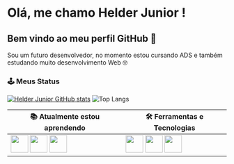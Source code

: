 # Olá, me chamo Helder Junior ! 
## Bem vindo ao meu perfil GitHub 👋
Sou um futuro desenvolvedor, no momento estou cursando ADS e também estudando muito desenvolvimento Web 🤓

### 🕹️ Meus Status

[![Helder Junior GitHub stats](https://github-readme-stats.vercel.app/api?username=helderjuniores)](https://github.com/helderjuniores/github-readme-stats)
![Top Langs](https://github-readme-stats.vercel.app/api/top-langs/?username=helderjuniores&langs_count=8)


| 📚 Atualmente estou aprendendo | 🛠️ Ferramentas e Tecnologias |
|----------------------------|---------------------------|
| <a href= "https://developer.mozilla.org/pt-BR/docs/Web/HTML" target="_blank"><img src="https://cdn.jsdelivr.net/gh/devicons/devicon/icons/html5/html5-original.svg" width="40"/></a> <a href= "https://developer.mozilla.org/pt-BR/docs/Web/CSS" target="_blank"><img src="https://cdn.jsdelivr.net/gh/devicons/devicon/icons/css3/css3-original.svg" width="40"/></a> <a href= "https://developer.mozilla.org/pt-BR/docs/Web/JavaScript" target="_blank"><img src="https://cdn.jsdelivr.net/gh/devicons/devicon/icons/javascript/javascript-original.svg" width="40"/></a> | <a href= "https://www.fedoraproject.org/" target="_blank"><img src="https://cdn.jsdelivr.net/gh/devicons/devicon/icons/fedora/fedora-plain.svg" width="40"/></a> <img src="https://cdn.jsdelivr.net/gh/devicons/devicon/icons/git/git-original.svg" width="40"/> <img src="https://cdn.jsdelivr.net/gh/devicons/devicon/icons/vscode/vscode-original.svg" width="40"/> |

<!--
### 📫 Como entrar em contato comigo

<div>
<img src="https://img.shields.io/badge/Microsoft_Outlook-0078D4?style=for-the-badge&logo=microsoft-outlook&logoColor=white" />
<img src="https://img.shields.io/badge/Telegram-2CA5E0?style=for-the-badge&logo=telegram&logoColor=white" />
<img src="https://img.shields.io/badge/Instagram-E4405F?style=for-the-badge&logo=instagram&logoColor=white" />
</div>
-->

